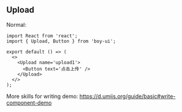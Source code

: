 ## Upload

Normal:

```tsx
import React from 'react';
import { Upload, Button } from 'boy-ui';

export default () => (
  <>
    <Upload name='upload1'>
      <Button text='点击上传' />
    </Upload>
  </>
);
```


More skills for writing demo: https://d.umijs.org/guide/basic#write-component-demo
